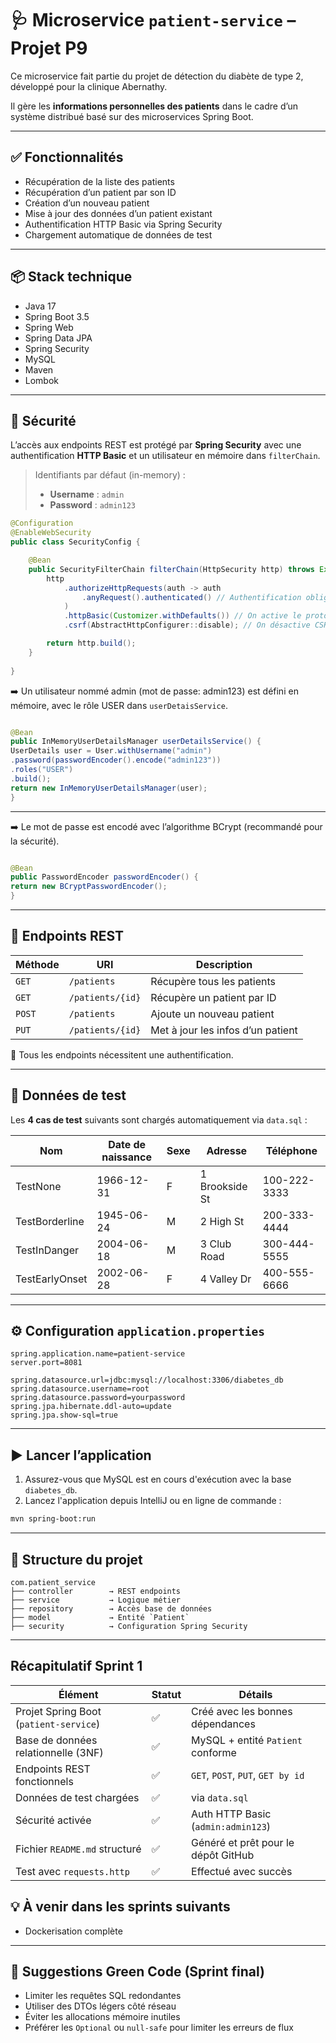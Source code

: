 # 🩺 Microservice `patient-service` – Projet P9

Ce microservice fait partie du projet de détection du diabète de type 2, développé pour la clinique Abernathy.

Il gère les **informations personnelles des patients** dans le cadre d’un système distribué basé sur des microservices Spring Boot.

---

## ✅ Fonctionnalités

- Récupération de la liste des patients
- Récupération d’un patient par son ID
- Création d’un nouveau patient
- Mise à jour des données d’un patient existant
- Authentification HTTP Basic via Spring Security
- Chargement automatique de données de test

---

## 📦 Stack technique

- Java 17
- Spring Boot 3.5
- Spring Web
- Spring Data JPA
- Spring Security
- MySQL
- Maven
- Lombok

---

## 🔐 Sécurité

L’accès aux endpoints REST est protégé par **Spring Security** avec une authentification **HTTP Basic**
et un utilisateur en mémoire dans `filterChain`.

> Identifiants par défaut (in-memory) :
> - **Username** : `admin`
> - **Password** : `admin123`

```java 
@Configuration
@EnableWebSecurity
public class SecurityConfig {

    @Bean
    public SecurityFilterChain filterChain(HttpSecurity http) throws Exception {
        http
            .authorizeHttpRequests(auth -> auth
                .anyRequest().authenticated() // Authentification obligatoire, Toute requête doit être authentifiée
            )
            .httpBasic(Customizer.withDefaults()) // On active le protocole HTTP Basic Auth
            .csrf(AbstractHttpConfigurer::disable); // On désactive CSRF pour faciliter les appels API 

        return http.build();
    }
    
}
```
➡️ Un utilisateur nommé admin (mot de passe: admin123) est défini en mémoire, avec le rôle USER dans `userDetaisService`.

```java

@Bean
public InMemoryUserDetailsManager userDetailsService() {
UserDetails user = User.withUsername("admin")
.password(passwordEncoder().encode("admin123"))
.roles("USER")
.build();
return new InMemoryUserDetailsManager(user);
}
```
---
➡️ Le mot de passe est encodé avec l’algorithme BCrypt (recommandé pour la sécurité).
```java

@Bean
public PasswordEncoder passwordEncoder() {
return new BCryptPasswordEncoder();
}
````
---

## 🚀 Endpoints REST

| Méthode | URI                  | Description                         |
|---------|----------------------|-------------------------------------|
| `GET`   | `/patients`          | Récupère tous les patients          |
| `GET`   | `/patients/{id}`     | Récupère un patient par ID          |
| `POST`  | `/patients`          | Ajoute un nouveau patient           |
| `PUT`   | `/patients/{id}`     | Met à jour les infos d’un patient   |

📌 Tous les endpoints nécessitent une authentification.

---

## 🧪 Données de test

Les **4 cas de test** suivants sont chargés automatiquement via `data.sql` :

| Nom            | Date de naissance | Sexe | Adresse         | Téléphone     |
|----------------|-------------------|------|------------------|----------------|
| TestNone       | 1966-12-31        | F    | 1 Brookside St   | 100-222-3333   |
| TestBorderline | 1945-06-24        | M    | 2 High St        | 200-333-4444   |
| TestInDanger   | 2004-06-18        | M    | 3 Club Road      | 300-444-5555   |
| TestEarlyOnset | 2002-06-28        | F    | 4 Valley Dr      | 400-555-6666   |

---

## ⚙️ Configuration `application.properties`

```properties
spring.application.name=patient-service
server.port=8081

spring.datasource.url=jdbc:mysql://localhost:3306/diabetes_db
spring.datasource.username=root
spring.datasource.password=yourpassword
spring.jpa.hibernate.ddl-auto=update
spring.jpa.show-sql=true
```

---

## ▶️ Lancer l’application

1. Assurez-vous que MySQL est en cours d'exécution avec la base `diabetes_db`.
2. Lancez l'application depuis IntelliJ ou en ligne de commande :
```bash
mvn spring-boot:run
```

---

## 📁 Structure du projet

```
com.patient_service
├── controller        → REST endpoints
├── service           → Logique métier
├── repository        → Accès base de données
├── model             → Entité `Patient`
├── security          → Configuration Spring Security
```

---
## Récapitulatif Sprint 1

| Élément                                | Statut | Détails                             |
| -------------------------------------- | ------ | ----------------------------------- |
| Projet Spring Boot (`patient-service`) | ✅      | Créé avec les bonnes dépendances    |
| Base de données relationnelle (3NF)    | ✅      | MySQL + entité `Patient` conforme   |
| Endpoints REST fonctionnels            | ✅      | `GET`, `POST`, `PUT`, `GET by id`   |
| Données de test chargées               | ✅      | via `data.sql`                      |
| Sécurité activée                       | ✅      | Auth HTTP Basic (`admin:admin123`)  |
| Fichier `README.md` structuré          | ✅      | Généré et prêt pour le dépôt GitHub |
| Test avec `requests.http`              | ✅      | Effectué avec succès                |



## 💡 À venir dans les sprints suivants


- Dockerisation complète

---

## 🧪 Suggestions Green Code (Sprint final)

- Limiter les requêtes SQL redondantes
- Utiliser des DTOs légers côté réseau
- Éviter les allocations mémoire inutiles
- Préférer les `Optional` ou `null-safe` pour limiter les erreurs de flux